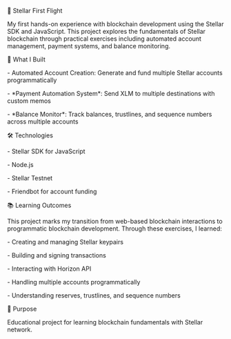 🚀 Stellar First Flight



My first hands-on experience with blockchain development using the Stellar SDK and JavaScript. This project explores the fundamentals of Stellar blockchain through practical exercises including automated account management, payment systems, and balance monitoring.



🌟 What I Built



\- Automated Account Creation: Generate and fund multiple Stellar accounts programmatically

\- \*Payment Automation System\*: Send XLM to multiple destinations with custom memos

\- \*Balance Monitor\*: Track balances, trustlines, and sequence numbers across multiple accounts



🛠️ Technologies



\- Stellar SDK for JavaScript

\- Node.js

\- Stellar Testnet

\- Friendbot for account funding



📚 Learning Outcomes



This project marks my transition from web-based blockchain interactions to programmatic blockchain development. Through these exercises, I learned:



\- Creating and managing Stellar keypairs

\- Building and signing transactions

\- Interacting with Horizon API

\- Handling multiple accounts programmatically

\- Understanding reserves, trustlines, and sequence numbers



🎯 Purpose



Educational project for learning blockchain fundamentals with Stellar network.

